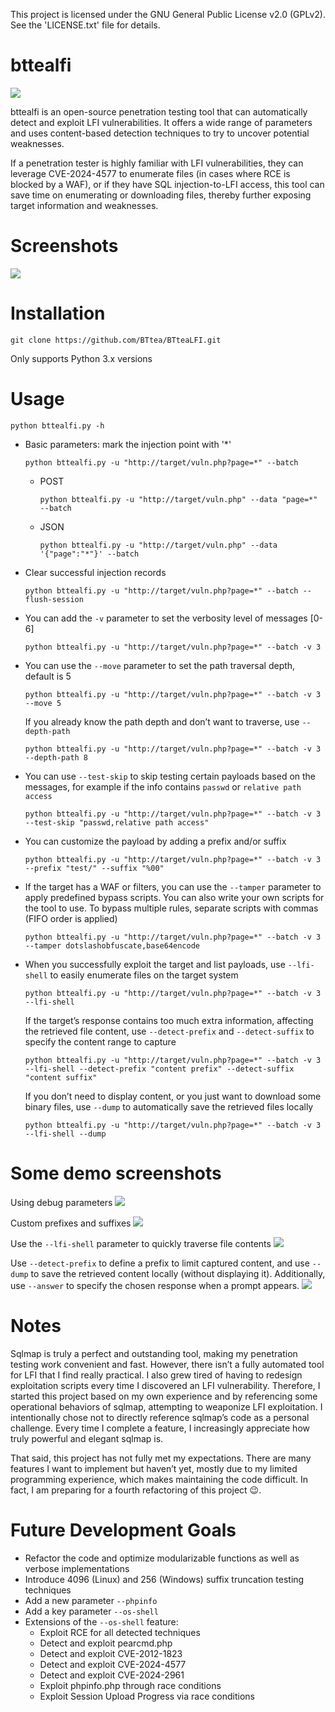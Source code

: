 This project is licensed under the GNU General Public License v2.0 (GPLv2).
See the 'LICENSE.txt' file for details.

# bttealfi
![](lib/data/img/logo.png)

bttealfi is an open-source penetration testing tool that can automatically detect and exploit LFI vulnerabilities. It offers a wide range of parameters and uses content-based detection techniques to try to uncover potential weaknesses.

If a penetration tester is highly familiar with LFI vulnerabilities, they can leverage CVE-2024-4577 to enumerate files (in cases where RCE is blocked by a WAF), or if they have SQL injection-to-LFI access, this tool can save time on enumerating or downloading files, thereby further exposing target information and weaknesses.

# Screenshots
![](lib/data/img/bttealfi_screenshot.png)

# Installation

`git clone https://github.com/BTtea/BTteaLFI.git`

Only supports Python 3.x versions

# Usage

`python bttealfi.py -h`

* Basic parameters: mark the injection point with '*'

  `python bttealfi.py -u "http://target/vuln.php?page=*" --batch`

  * POST

    `python bttealfi.py -u "http://target/vuln.php" --data "page=*" --batch`
  
  * JSON

    `python bttealfi.py -u "http://target/vuln.php" --data '{"page":"*"}' --batch`

* Clear successful injection records

  `python bttealfi.py -u "http://target/vuln.php?page=*" --batch --flush-session`

* You can add the `-v` parameter to set the verbosity level of messages [0-6]

  `python bttealfi.py -u "http://target/vuln.php?page=*" --batch -v 3`

* You can use the `--move` parameter to set the path traversal depth, default is 5

  `python bttealfi.py -u "http://target/vuln.php?page=*" --batch -v 3 --move 5`

  If you already know the path depth and don’t want to traverse, use `--depth-path`

  `python bttealfi.py -u "http://target/vuln.php?page=*" --batch -v 3 --depth-path 8`

* You can use `--test-skip` to skip testing certain payloads based on the messages, for example if the info contains `passwd` or `relative path access`

  `python bttealfi.py -u "http://target/vuln.php?page=*" --batch -v 3 --test-skip "passwd,relative path access"`

* You can customize the payload by adding a prefix and/or suffix

  `python bttealfi.py -u "http://target/vuln.php?page=*" --batch -v 3 --prefix "test/" --suffix "%00"`

* If the target has a WAF or filters, you can use the `--tamper` parameter to apply predefined bypass scripts. You can also write your own scripts for the tool to use. To bypass multiple rules, separate scripts with commas (FIFO order is applied)

  `python bttealfi.py -u "http://target/vuln.php?page=*" --batch -v 3 --tamper dotslashobfuscate,base64encode`

* When you successfully exploit the target and list payloads, use `--lfi-shell` to easily enumerate files on the target system

  `python bttealfi.py -u "http://target/vuln.php?page=*" --batch -v 3 --lfi-shell`

  If the target’s response contains too much extra information, affecting the retrieved file content, use `--detect-prefix` and `--detect-suffix` to specify the content range to capture

  `python bttealfi.py -u "http://target/vuln.php?page=*" --batch -v 3 --lfi-shell --detect-prefix "content prefix" --detect-suffix "content suffix"`

  If you don’t need to display content, or you just want to download some binary files, use `--dump` to automatically save the retrieved files locally

  `python bttealfi.py -u "http://target/vuln.php?page=*" --batch -v 3 --lfi-shell --dump`

# Some demo screenshots
Using debug parameters
![](lib/data/img/debug.png)

Custom prefixes and suffixes
![](lib/data/img/prefix_suffix.png)

Use the `--lfi-shell` parameter to quickly traverse file contents
![](lib/data/img/lfi_shell.png)

Use `--detect-prefix` to define a prefix to limit captured content, and use `--dump` to save the retrieved content locally (without displaying it). Additionally, use `--answer` to specify the chosen response when a prompt appears.
![](lib/data/img/lfi_shell_detect_prefix_dump_answer.png)

# Notes
Sqlmap is truly a perfect and outstanding tool, making my penetration testing work convenient and fast. However, there isn’t a fully automated tool for LFI that I find really practical. I also grew tired of having to redesign exploitation scripts every time I discovered an LFI vulnerability. Therefore, I started this project based on my own experience and by referencing some operational behaviors of sqlmap, attempting to weaponize LFI exploitation. I intentionally chose not to directly reference sqlmap’s code as a personal challenge. Every time I complete a feature, I increasingly appreciate how truly powerful and elegant sqlmap is.

That said, this project has not fully met my expectations. There are many features I want to implement but haven’t yet, mostly due to my limited programming experience, which makes maintaining the code difficult. In fact, I am preparing for a fourth refactoring of this project 😉.


# Future Development Goals
* Refactor the code and optimize modularizable functions as well as verbose implementations
* Introduce 4096 (Linux) and 256 (Windows) suffix truncation testing techniques
* Add a new parameter `--phpinfo`
* Add a key parameter `--os-shell`
* Extensions of the `--os-shell` feature:
  * Exploit RCE for all detected techniques
  * Detect and exploit pearcmd.php
  * Detect and exploit CVE-2012-1823
  * Detect and exploit CVE-2024-4577
  * Detect and exploit CVE-2024-2961
  * Exploit phpinfo.php through race conditions
  * Exploit Session Upload Progress via race conditions